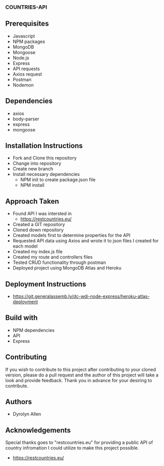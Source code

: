### COUNTRIES-API ###


## Prerequisites

* Javascript
* NPM packages
* MongoDB
* Mongoose
* Node.js
* Express
* API requests
* Axios request
* Postman
* Nodemon

## Dependencies

* axios
* body-parser
* express
* mongoose

## Installation Instructions

* Fork and Clone this repository
* Change into repository
* Create new branch
* Install necessary dependencies
  * NPM init to create package.json file
  * NPM install


## Approach Taken

* Found API I was intersted in
  * https://restcountries.eu/
* Created a GIT repository
* Cloned down repository
* Created models first to determine 
  properties for the API
* Requested API data using Axios
    and wrote it to json files I created for each model
* Created my index.js file    
* Created my route and controllers files 
* Tested CRUD functionality through postman
* Deployed project using MongoDB Atlas and Heroku

## Deployment Instructions

* https://git.generalassemb.ly/dc-wdi-node-express/heroku-atlas-deployment


## Build with

* NPM dependencies
* API
* Express


## Contributing

If you wish to contribute to this project after contributing to your cloned version, please do a pull request and the author of this project will take a look and provide feedback. Thank you in advance for your desiring to contribute.


## Authors

* Dyrolyn Allen


## Acknowledgements

Special thanks goes to "restcountries.eu" for providing a public API of country infromation I could utilize to make this project possible.

* https://restcountries.eu/


